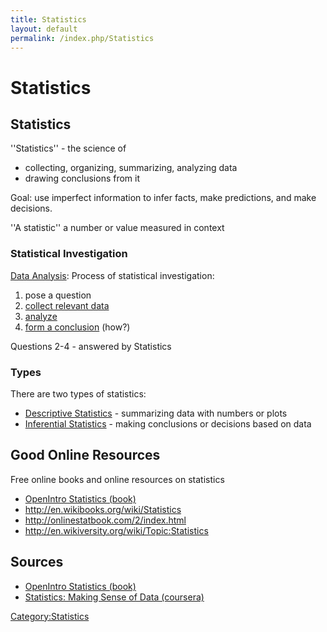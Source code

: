 ```yaml
---
title: Statistics
layout: default
permalink: /index.php/Statistics
---
```


# Statistics

## Statistics
''Statistics'' - the science of 
- collecting, organizing, summarizing, analyzing data
- drawing conclusions from it


Goal: use imperfect information to infer facts, make predictions, and make decisions.

''A statistic'' a number or value measured in context


### Statistical Investigation
[Data Analysis](Data_Analysis): Process of statistical investigation: 
1. pose a question
1. [collect relevant data](Data_Collection)
1. [analyze](Descriptive_Statistics)
1. [form a conclusion](Inferential_Statistics) (how?) 

Questions 2-4 - answered by Statistics 


### Types
There are two types of statistics:
- [Descriptive Statistics](Descriptive_Statistics) - summarizing data with numbers or plots 
- [Inferential Statistics](Inferential_Statistics) - making conclusions or decisions based on data 



## Good Online Resources
Free online books and online resources on statistics
- [OpenIntro Statistics (book)](OpenIntro_Statistics_(book))
- http://en.wikibooks.org/wiki/Statistics
- http://onlinestatbook.com/2/index.html
- http://en.wikiversity.org/wiki/Topic:Statistics



## Sources
- [OpenIntro Statistics (book)](OpenIntro_Statistics_(book))
- [Statistics: Making Sense of Data (coursera)](Statistics__Making_Sense_of_Data_(coursera))

[Category:Statistics](Category_Statistics)
